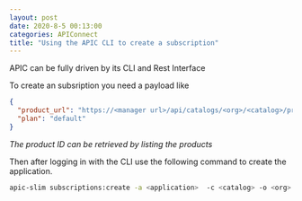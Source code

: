 ```yaml
---
layout: post
date: 2020-8-5 00:13:00
categories: APIConnect
title: "Using the APIC CLI to create a subscription"
---
```


APIC can be fully driven by its CLI and Rest Interface
<!--more-->
To create an subsription you need a payload like

```json
{
  "product_url": "https://<manager url>/api/catalogs/<org>/<catalog>/products/<product id>",
  "plan": "default"
}
```

*The product ID can be retrieved by listing the products*



Then after logging in with the CLI  use the following command to create the application.

```bash
apic-slim subscriptions:create -a <application>  -c <catalog> -o <org> -s <manager url> --consumer-org <consumer org> <path to the payload file>
```
